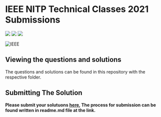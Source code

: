 # IEEE NITP Technical Classes 2021 Submissions
![](https://img.shields.io/badge/IEEE_NITP-2021-informational.svg)    ![](https://img.shields.io/badge/Coding-Questions-informational.svg)     ![](https://img.shields.io/badge/Student-Solutions-informational.svg)

![IEEE](https://github.com/ieeenitp/TechnicalClasses2021_Submissions/blob/main/download.jpg?raw=true)

## Viewing the questions and solutions
   The questions and solutions can be found in this repository with the respective folder.
   
## Submitting The Solution
**Please submit your solutuons [here](https://github.com/ieeenitp/TechnicalClasses2021_Submissions), The process for submission can be found written in readme.md file at the link.**
